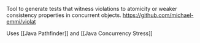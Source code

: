 Tool to generate tests that witness violations to atomicity or weaker consistency properties in concurrent objects.
https://github.com/michael-emmi/violat

Uses [[Java Pathfinder]] and [[Java Concurrency Stress]]